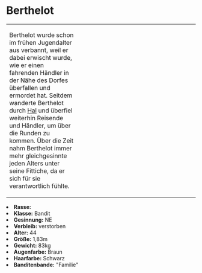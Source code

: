 # Berthelot

<primary-label ref="npc"/>

<secondary-label ref="faergria"/>

<secondary-label ref="hal"/>

<secondary-label ref="fortuna"/>

<table>
<tr><td>
<p>
Berthelot wurde schon im frühen Jugendalter aus <a href="Obsidian-Borderlands.md" anchor="elpis"></a> verbannt, weil er
dabei erwischt wurde, wie er einen fahrenden Händler in der Nähe des Dorfes überfallen und ermordet hat. Seitdem
wanderte Berthelot durch <a href="Hal.md">Hal</a> und überfiel weiterhin Reisende und Händler, um über die Runden zu
kommen. Über die Zeit nahm Berthelot immer mehr gleichgesinnte jeden Alters unter seine Fittiche, da er sich für sie
verantwortlich fühlte.
</p>

</td><td width="300">
<!-- Edit here -->
<img src="berthelot.png" alt="" />
</td></tr>
</table>

<procedure title="Allgemeine Informationen">
<list columns="3">
<li><b>Rasse:</b> <a href="Folks.md" anchor="menschen"></a></li>
<li><b>Klasse:</b> Bandit</li>
<li><b>Gesinnung:</b> NE</li>
<li><b>Verbleib:</b> verstorben</li>
</list>
</procedure>

<procedure title="Aussehen">
<list columns="3">
<li><b>Alter:</b> 44</li>
<li><b>Größe:</b> 1,83m</li>
<li><b>Gewicht:</b> 83kg</li>
<li><b>Augenfarbe:</b> Braun</li>
<li><b>Haarfarbe:</b> Schwarz</li>
</list>
</procedure>

<procedure title="Beziehungen">
<list columns="3">
<li><b>Banditenbande:</b> "Familie"</li>
</list>
</procedure>

<!--
## Notizen

- **Ziele:** 
- **Geheimnisse:** 
-->